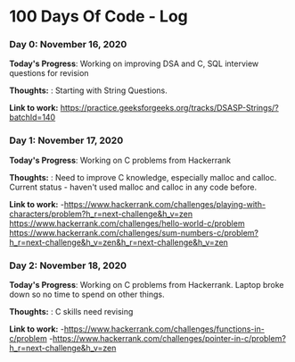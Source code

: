 # 100 Days Of Code - Log


### Day 0: November 16, 2020

**Today's Progress**: Working on improving DSA and C, SQL interview questions for revision

**Thoughts:** : Starting with String Questions.

**Link to work:** https://practice.geeksforgeeks.org/tracks/DSASP-Strings/?batchId=140


### Day 1: November 17, 2020

**Today's Progress**: Working on C problems from Hackerrank

**Thoughts:** : Need to improve C knowledge, especially malloc and calloc. Current status - haven't used malloc and calloc in any code before.

**Link to work:** -https://www.hackerrank.com/challenges/playing-with-characters/problem?h_r=next-challenge&h_v=zen
https://www.hackerrank.com/challenges/hello-world-c/problem
https://www.hackerrank.com/challenges/sum-numbers-c/problem?h_r=next-challenge&h_v=zen&h_r=next-challenge&h_v=zen

### Day 2: November 18, 2020

**Today's Progress**: Working on C problems from Hackerrank. Laptop broke down so no time to spend on other things.

**Thoughts:** : C skills need revising

**Link to work:** -https://www.hackerrank.com/challenges/functions-in-c/problem
                  -https://www.hackerrank.com/challenges/pointer-in-c/problem?h_r=next-challenge&h_v=zen

